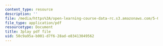 ```yaml
---
content_type: resource
description: ''
file: /media/https%3A/open-learning-course-data-rc.s3.amazonaws.com/5-07sc-biological-chemistry-i-fall-2013/50c9a95ab001d7f628ade83413049562_qa8IepmE5Mw.pdf
file_type: application/pdf
resourcetype: Document
title: 3play pdf file
uid: 50c9a95a-b001-d7f6-28ad-e83413049562
---
```


